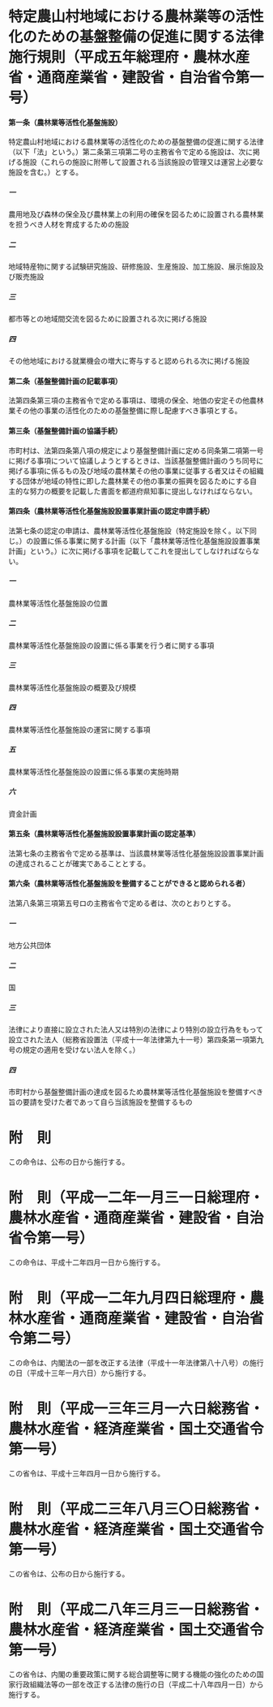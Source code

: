 # 特定農山村地域における農林業等の活性化のための基盤整備の促進に関する法律施行規則（平成五年総理府・農林水産省・通商産業省・建設省・自治省令第一号）
#### 第一条（農林業等活性化基盤施設）
特定農山村地域における農林業等の活性化のための基盤整備の促進に関する法律（以下「法」という。）第二条第三項第二号の主務省令で定める施設は、次に掲げる施設（これらの施設に附帯して設置される当該施設の管理又は運営上必要な施設を含む。）とする。
##### 一
農用地及び森林の保全及び農林業上の利用の確保を図るために設置される農林業を担うべき人材を育成するための施設
##### 二
地域特産物に関する試験研究施設、研修施設、生産施設、加工施設、展示施設及び販売施設
##### 三
都市等との地域間交流を図るために設置される次に掲げる施設
##### 四
その他地域における就業機会の増大に寄与すると認められる次に掲げる施設
#### 第二条（基盤整備計画の記載事項）
法第四条第三項の主務省令で定める事項は、環境の保全、地価の安定その他農林業その他の事業の活性化のための基盤整備に際し配慮すべき事項とする。
#### 第三条（基盤整備計画の協議手続）
市町村は、法第四条第八項の規定により基盤整備計画に定める同条第二項第一号に掲げる事項について協議しようとするときは、当該基盤整備計画のうち同号に掲げる事項に係るもの及び地域の農林業その他の事業に従事する者又はその組織する団体が地域の特性に即した農林業その他の事業の振興を図るためにする自主的な努力の概要を記載した書面を都道府県知事に提出しなければならない。
#### 第四条（農林業等活性化基盤施設設置事業計画の認定申請手続）
法第七条の認定の申請は、農林業等活性化基盤施設（特定施設を除く。以下同じ。）の設置に係る事業に関する計画（以下「農林業等活性化基盤施設設置事業計画」という。）に次に掲げる事項を記載してこれを提出してしなければならない。
##### 一
農林業等活性化基盤施設の位置
##### 二
農林業等活性化基盤施設の設置に係る事業を行う者に関する事項
##### 三
農林業等活性化基盤施設の概要及び規模
##### 四
農林業等活性化基盤施設の運営に関する事項
##### 五
農林業等活性化基盤施設の設置に係る事業の実施時期
##### 六
資金計画
#### 第五条（農林業等活性化基盤施設設置事業計画の認定基準）
法第七条の主務省令で定める基準は、当該農林業等活性化基盤施設設置事業計画の達成されることが確実であることとする。
#### 第六条（農林業等活性化基盤施設を整備することができると認められる者）
法第八条第三項第五号ロの主務省令で定める者は、次のとおりとする。
##### 一
地方公共団体
##### 二
国
##### 三
法律により直接に設立された法人又は特別の法律により特別の設立行為をもって設立された法人（総務省設置法（平成十一年法律第九十一号）第四条第一項第九号の規定の適用を受けない法人を除く。）
##### 四
市町村から基盤整備計画の達成を図るため農林業等活性化基盤施設を整備すべき旨の要請を受けた者であって自ら当該施設を整備するもの
# 附　則
この命令は、公布の日から施行する。
# 附　則（平成一二年一月三一日総理府・農林水産省・通商産業省・建設省・自治省令第一号）
この命令は、平成十二年四月一日から施行する。
# 附　則（平成一二年九月四日総理府・農林水産省・通商産業省・建設省・自治省令第二号）
この命令は、内閣法の一部を改正する法律（平成十一年法律第八十八号）の施行の日（平成十三年一月六日）から施行する。
# 附　則（平成一三年三月一六日総務省・農林水産省・経済産業省・国土交通省令第一号）
この省令は、平成十三年四月一日から施行する。
# 附　則（平成二三年八月三〇日総務省・農林水産省・経済産業省・国土交通省令第一号）
この省令は、公布の日から施行する。
# 附　則（平成二八年三月三一日総務省・農林水産省・経済産業省・国土交通省令第一号）
この省令は、内閣の重要政策に関する総合調整等に関する機能の強化のための国家行政組織法等の一部を改正する法律の施行の日（平成二十八年四月一日）から施行する。
